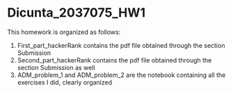 # Dicunta_2037075_HW1


This homework is organized as follows:
1. First_part_hackerRank contains the pdf file obtained through the section Submission
2. Second_part_hackerRank contains the pdf file obtained through the section Submission as well
3. ADM_problem_1 and ADM_problem_2 are the notebook containing all the exercises I did, clearly organized
